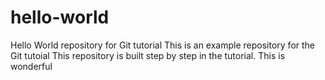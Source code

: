 # hello-world
Hello World repository for Git tutorial
This is an example repository for the Git tutoial 
This repository is built step by step in the tutorial.
This is wonderful
